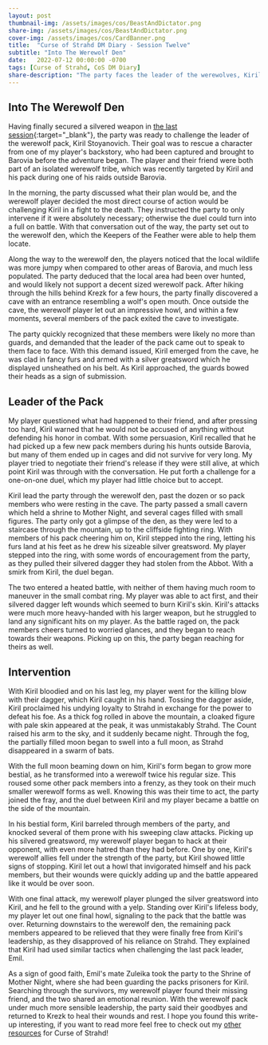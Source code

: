 ```yaml
---
layout: post
thumbnail-img: /assets/images/cos/BeastAndDictator.png
share-img: /assets/images/cos/BeastAndDictator.png
cover-img: /assets/images/cos/CardBanner.png
title:  "Curse of Strahd DM Diary - Session Twelve"
subtitle: "Into The Werewolf Den"
date:   2022-07-12 00:00:00 -0700
tags: [Curse of Strahd, CoS DM Diary]
share-description: "The party faces the leader of the werewolves, Kiril Stoyanovich, in the pack's den."
---
```


## Into The Werewolf Den
Having finally secured a silvered weapon in [the last session](https://yetanothertyler.com/2022-06-22-cos-diary-session-11/){:target="_blank"}, the party was ready to challenge the leader of the werewolf pack, Kiril Stoyanovich. Their goal was to rescue a character from one of my player's backstory, who had been captured and brought to Barovia before the adventure began. The player and their friend were both part of an isolated werewolf tribe, which was recently targeted by Kiril and his pack during one of his raids outside Barovia.

In the morning, the party discussed what their plan would be, and the werewolf player decided the most direct course of action would be challenging Kiril in a fight to the death. They instructed the party to only intervene if it were absolutely necessary; otherwise the duel could turn into a full on battle. With that conversation out of the way, the party set out to the werewolf den, which the Keepers of the Feather were able to help them locate.

Along the way to the werewolf den, the players noticed that the local wildlife was more jumpy when compared to other areas of Barovia, and much less populated. The party deduced that the local area had been over hunted, and would likely not support a decent sized werewolf pack. After hiking through the hills behind Krezk for a few hours, the party finally discovered a cave with an entrance resembling a wolf's open mouth. Once outside the cave, the werewolf player let out an impressive howl, and within a few moments, several members of the pack exited the cave to investigate.

The party quickly recognized that these members were likely no more than guards, and demanded that the leader of the pack came out to speak to them face to face. With this demand issued, Kiril emerged from the cave, he was clad in fancy furs and armed with a silver greatsword which he displayed unsheathed on his belt. As Kiril approached, the guards bowed their heads as a sign of submission.

## Leader of the Pack

My player questioned what had happened to their friend, and after pressing too hard, Kiril warned that he would not be accused of anything without defending his honor in combat. With some persuasion, Kiril recalled that he had picked up a few new pack members during his hunts outside Barovia, but many of them ended up in cages and did not survive for very long. My player tried to negotiate their friend's release if they were still alive, at which point Kiril was through with the conversation. He put forth a challenge for a one-on-one duel, which my player had little choice but to accept.

Kiril lead the party through the werewolf den, past the dozen or so pack members who were resting in the cave. The party passed a small cavern which held a shrine to Mother Night, and several cages filled with small figures. The party only got a glimpse of the den, as they were led to a staircase through the mountain, up to the cliffside fighting ring. With members of his pack cheering him on, Kiril stepped into the ring, letting his furs land at his feet as he drew his sizeable silver greatsword. My player stepped into the ring, with some words of encouragement from the party, as they pulled their silvered dagger they had stolen from the Abbot. With a smirk from Kiril, the duel began.

The two entered a heated battle, with neither of them having much room to maneuver in the small combat ring. My player was able to act first, and their silvered dagger left wounds which seemed to burn Kiril's skin. Kiril's attacks were much more heavy-handed with his larger weapon, but he struggled to land any significant hits on my player. As the battle raged on, the pack members cheers turned to worried glances, and they began to reach towards their weapons. Picking up on this, the party began reaching for theirs as well.

## Intervention

With Kiril bloodied and on his last leg, my player went for the killing blow with their dagger, which Kiril caught in his hand. Tossing the dagger aside, Kiril proclaimed his undying loyalty to Strahd in exchange for the power to defeat his foe. As a thick fog rolled in above the mountain, a cloaked figure with pale skin appeared at the peak, it was unmistakably Strahd. The Count raised his arm to the sky, and it suddenly became night. Through the fog, the partially filled moon began to swell into a full moon, as Strahd disappeared in a swarm of bats.

With the full moon beaming down on him, Kiril's form began to grow more bestial, as he transformed into a werewolf twice his regular size. This roused some other pack members into a frenzy, as they took on their much smaller werewolf forms as well. Knowing this was their time to act, the party joined the fray, and the duel between Kiril and my player became a battle on the side of the mountain.

In his bestial form, Kiril barreled through members of the party, and knocked several of them prone with his sweeping claw attacks. Picking up his silvered greatsword, my werewolf player began to hack at their opponent, with even more hatred than they had before. One by one, Kiril's werewolf allies fell under the strength of the party, but Kiril showed little signs of stopping. Kiril let out a howl that invigorated himself and his pack members, but their wounds were quickly adding up and the battle appeared like it would be over soon.

With one final attack, my werewolf player plunged the silver greatsword into Kiril, and he fell to the ground with a yelp. Standing over Kiril's lifeless body, my player let out one final howl, signaling to the pack that the battle was over. Returning downstairs to the werewolf den, the remaining pack members appeared to be relieved that they were finally free from Kiril's leadership, as they disapproved of his reliance on Strahd. They explained that Kiril had used similar tactics when challenging the last pack leader, Emil.

As a sign of good faith, Emil's mate Zuleika took the party to the Shrine of Mother Night, where she had been guarding the packs prisoners for Kiril. Searching through the survivors, my werewolf player found their missing friend, and the two shared an emotional reunion. With the werewolf pack under much more sensible leadership, the party said their goodbyes and returned to Krezk to heal their wounds and rest.  I hope you found this write-up interesting, if you want to read more feel free to check out my <a href="/tags/#Curse%20of%20Strahd">other resources</a> for Curse of Strahd!